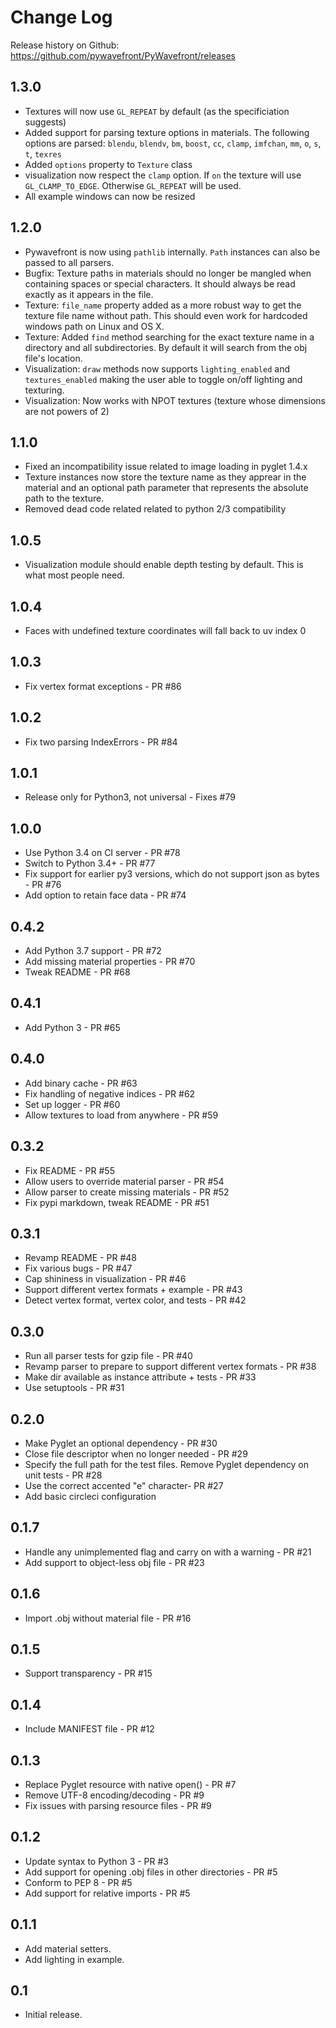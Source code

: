 # Change Log

Release history on Github: https://github.com/pywavefront/PyWavefront/releases

## 1.3.0

* Textures will now use `GL_REPEAT` by default (as the specificiation suggests)
* Added support for parsing texture options in materials.
  The following options are parsed: `blendu`, `blendv`, `bm`, `boost`, `cc`,
  `clamp`, `imfchan`, `mm`, `o`, `s`, `t`, `texres`
* Added `options` property to `Texture` class
* visualization now respect the `clamp` option. If `on` the texture will use
  `GL_CLAMP_TO_EDGE`. Otherwise `GL_REPEAT` will be used.
* All example windows can now be resized

## 1.2.0

* Pywavefront is now using `pathlib` internally. `Path` instances can also
  be passed to all parsers.
* Bugfix: Texture paths in materials should no longer be mangled when
  containing spaces or special characters. It should always be read
  exactly as it appears in the file.
* Texture: `file_name` property added as a more robust way to get
  the texture file name without path. This should even work for
  hardcoded windows path on Linux and OS X.
* Texture: Added `find` method searching for the exact texture name in a directory
  and all subdirectories. By default it will search from the obj file's location.
* Visualization: `draw` methods now supports `lighting_enabled` and `textures_enabled`
  making the user able to toggle on/off lighting and texturing.
* Visualization: Now works with NPOT textures (texture whose dimensions are   not powers of 2)

## 1.1.0

* Fixed an incompatibility issue related to image loading in pyglet 1.4.x
* Texture instances now store the texture name as they apprear in the material
  and an optional path parameter that represents the absolute path to the
  texture.
* Removed dead code related related to python 2/3 compatibility

## 1.0.5

* Visualization module should enable depth testing by default.
  This is what most people need.

## 1.0.4

* Faces with undefined texture coordinates will
  fall back to uv index 0

## 1.0.3

* Fix vertex format exceptions - PR #86

## 1.0.2

* Fix two parsing IndexErrors - PR #84

## 1.0.1

* Release only for Python3, not universal - Fixes #79

## 1.0.0

* Use Python 3.4 on CI server - PR #78
* Switch to Python 3.4+ - PR #77
* Fix support for earlier py3 versions, which do not support json as bytes - PR #76
* Add option to retain face data - PR #74

## 0.4.2

* Add Python 3.7 support - PR #72
* Add missing material properties - PR #70
* Tweak README - PR #68

## 0.4.1

* Add Python 3 - PR #65

## 0.4.0
* Add binary cache - PR #63
* Fix handling of negative indices - PR #62
* Set up logger - PR #60
* Allow textures to load from anywhere - PR #59

## 0.3.2

* Fix README - PR #55
* Allow users to override material parser - PR #54
* Allow parser to create missing materials - PR #52
* Fix pypi markdown, tweak README - PR #51

## 0.3.1

* Revamp README - PR #48
* Fix various bugs - PR #47
* Cap shininess in visualization - PR #46
* Support different vertex formats + example - PR #43
* Detect vertex format, vertex color, and tests - PR #42

## 0.3.0

* Run all parser tests for gzip file - PR #40
* Revamp parser to prepare to support different vertex formats - PR #38
* Make dir available as instance attribute + tests - PR #33
* Use setuptools - PR #31

## 0.2.0

* Make Pyglet an optional dependency - PR #30
* Close file descriptor when no longer needed - PR #29
* Specify the full path for the test files. Remove Pyglet dependency on unit tests - PR #28
* Use the correct accented "e" character- PR #27
* Add basic circleci configuration

## 0.1.7

* Handle any unimplemented flag and carry on with a warning - PR #21
* Add support to object-less obj file - PR #23

## 0.1.6

* Import .obj without material file - PR #16

## 0.1.5

* Support transparency - PR #15

## 0.1.4

* Include MANIFEST file - PR #12

## 0.1.3

* Replace Pyglet resource with native open() - PR #7
* Remove UTF-8 encoding/decoding - PR #9
* Fix issues with parsing resource files - PR #9

## 0.1.2

* Update syntax to Python 3 - PR #3
* Add support for opening .obj files in other directories - PR #5
* Conform to PEP 8 - PR #5
* Add support for relative imports - PR #5

## 0.1.1

* Add material setters.
* Add lighting in example.

## 0.1

* Initial release.
